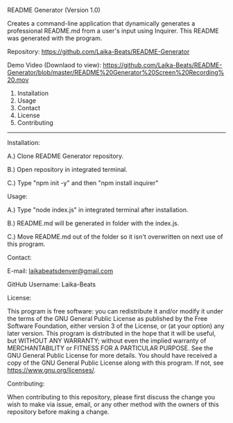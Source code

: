 README Generator (Version 1.0)

Creates a command-line application that dynamically generates a professional README.md from a user's input using Inquirer. This README was generated with the program.

Repository: https://github.com/Laika-Beats/README-Generator

Demo Video (Downlaod to view): https://github.com/Laika-Beats/README-Generator/blob/master/README%20Generator%20Screen%20Recording%20.mov


1. Installation
2. Usage
3. Contact
4. License
5. Contributing
****************


Installation:

A.) Clone README Generator repository. 

B.) Open repository in integrated terminal.

C.) Type "npm init -y" and then "npm install inquirer"


Usage:

A.) Type "node index.js" in integrated terminal after installation.

B.) README.md will be generated in folder with the index.js. 

C.) Move README.md out of the folder so it isn't overwritten on next use of this program.


Contact:

E-mail: laikabeatsdenver@gmail.com

GitHub Username: Laika-Beats

License:

This program is free software: you can redistribute it and/or modify it under the terms of the GNU General Public License as published by the Free Software Foundation, either version 3 of the License, or (at your option) any later version.
This program is distributed in the hope that it will be useful, but WITHOUT ANY WARRANTY; without even the implied warranty of MERCHANTABILITY or FITNESS FOR A PARTICULAR PURPOSE.  See the GNU General Public License for more details. You should have received a copy of the GNU General Public License along with this program.  If not, see <https://www.gnu.org/licenses/>.


Contributing:

When contributing to this repository, please first discuss the change you wish to make via issue, email, or any other method with the owners of this repository before making a change.
